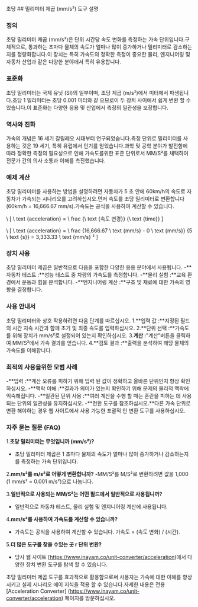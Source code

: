 초당 ## 밀리미터 제곱 (mm/s²) 도구 설명

### 정의
초당 밀리미터 제곱 (mm/s²)은 단위 시간당 속도 변화를 측정하는 가속 단위입니다.구체적으로, 통과하는 초마다 물체의 속도가 얼마나 많이 증가하거나 밀리미터로 감소하는지를 정량화합니다.이 장치는 특히 가속도의 정확한 측정이 중요한 물리, 엔지니어링 및 자동차 산업과 같은 다양한 분야에서 특히 유용합니다.

### 표준화
초당 밀리미터는 국제 유닛 (SI)의 일부이며, 초당 제곱 (m/s²)에서 미터에서 파생됩니다.초당 1 밀리미터는 초당 0.001 미터와 같 으므로이 두 장치 사이에서 쉽게 변환 할 수 있습니다.이 표준화는 다양한 응용 및 산업에서 측정의 일관성을 보장합니다.

### 역사와 진화
가속의 개념은 16 세기 갈릴레오 시대부터 연구되었습니다.측정 단위로 밀리미터를 사용하는 것은 19 세기, 특히 유럽에서 인기를 얻었습니다.과학 및 공학 분야가 발전함에 따라 정확한 측정의 필요성으로 인해 가속도를위한 표준 단위로서 MM/S²를 채택하여 전문가 간의 의사 소통과 이해를 촉진했습니다.

### 예제 계산
초당 밀리미터를 사용하는 방법을 설명하려면 자동차가 5 초 안에 60km/h의 속도로 자동차가 가속되는 시나리오를 고려하십시오.먼저 속도를 초당 밀리미터로 변환합니다 (60km/h = 16,666.67 mm/s).가속도는 공식을 사용하여 계산할 수 있습니다.

\ [
\ text {acceleration} = \ frac {\ text {속도 변경}} {\ text {time}}
\]

\ [
\ text {acceleration} = \ frac {16,666.67 \ text {mm/s} - 0 \ text {mm/s}} {5 \ text {s}} = 3,333.33 \ text {mm/s} ²
\]

### 장치 사용
초당 밀리미터 제곱은 일반적으로 다음을 포함한 다양한 응용 분야에서 사용됩니다.
-**자동차 테스트 :**성능 테스트 중 차량의 가속도를 측정합니다.
-**물리 실험 :**교육 환경에서 운동과 힘을 분석합니다.
-**엔지니어링 계산 :**구조 및 재료에 대한 가속의 영향을 결정합니다.

### 사용 안내서
초당 밀리미터와 상호 작용하려면 다음 단계를 따르십시오.
1.**입력 값 :**지정된 필드의 시간 지속 시간과 함께 초기 및 최종 속도를 입력하십시오.
2.**단위 선택 :**가속도를 위해 장치가 mm/s²로 설정되어 있는지 확인하십시오.
3.**계산 :**"계산"버튼을 클릭하여 MM/S²에서 가속 결과를 얻습니다.
4.**검토 결과 :**출력을 분석하여 해당 물체의 가속도를 이해합니다.

### 최적의 사용을위한 모범 사례
-**입력 :**계산 오류를 피하기 위해 입력 된 값이 정확하고 올바른 단위인지 항상 확인하십시오.
-**맥락 이해 :**결과가 의미가 있는지 확인하기 위해 문제의 물리적 맥락에 익숙해집니다.
-**일관된 단위 사용 :**여러 계산을 수행 할 때는 혼란을 피하는 데 사용되는 단위의 일관성을 유지하십시오.
-**전환 도구를 참조하십시오.**다른 가속 단위로 변환 해야하는 경우 웹 사이트에서 사용 가능한 포괄적 인 변환 도구를 사용하십시오.

### 자주 묻는 질문 (FAQ)

1.**초당 밀리미터는 무엇입니까 (mm/s²)?**
- 초당 밀리미터 제곱은 1 초마다 물체의 속도가 얼마나 많이 증가하거나 감소하는지를 측정하는 가속 단위입니다.

2.**mm/s²를 m/s²로 어떻게 변환합니까?**
-MM/S²를 M/S²로 변환하려면 값을 1,000 (1 mm/s² = 0.001 m/s²)으로 나눕니다.

3.**일반적으로 사용되는 MM/S²는 어떤 필드에서 일반적으로 사용됩니까?**
- 일반적으로 자동차 테스트, 물리 실험 및 엔지니어링 계산에 사용됩니다.

4.**mm/s²를 사용하여 가속도를 계산할 수 있습니까?**
- 가속도는 공식을 사용하여 계산할 수 있습니다. 가속도 = (속도 변화) / (시간).

5.**더 많은 도구를 찾을 수있는 곳 r 단위 변환?**
- 당사 웹 사이트 [https://www.inayam.co/unit-converter/acceleration)에서 다양한 장치 변환 도구를 탐색 할 수 있습니다.

초당 밀리미터 제곱 도구를 효과적으로 활용함으로써 사용자는 가속에 대한 이해를 향상시키고 실제 시나리오 에이 지식을 적용 할 수 있습니다.자세한 내용은 전용 [Acceleration Converter] (https://www.inayam.co/unit-converter/acceleration) 페이지를 방문하십시오.